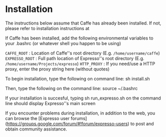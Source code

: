 # Installation

The instructions below assume that Caffe has already been installed. If not, please refer to installation instructions at [](http://val.serc.iisc.ernet.in/expresso/installation.html) 

If Caffe has been installed, add the following environmental variables to your .bashrc (or whatever shell you happen to be using)

`CAFFE_ROOT` : Location of Caffe''s root directory (E.g. `/home/username/caffe`)
`EXPRESSO_ROOT` : Full path location of Expresso''s root directory (E.g. `/home/username/Projects/expresso`)
`HTTP_PROXY` : If you need/use a HTTP proxy, enter the proxy string here (without quotes)

To begin installation, type the following on command line:
    sh install.sh

Then, type the following on the command line:
    source ~/.bashrc

If your installation is succesful, typing
    sh run_expresso.sh
on the command line should display Expresso''s main screen

If you encounter problems during installation, in addition to the web, you can browse the [Expresso user forums] (https://groups.google.com/forum/#!forum/expresso-users) to post and obtain community assistance.
